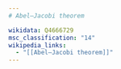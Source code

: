 ```yaml
---
# Abel–Jacobi theorem

wikidata: Q4666729
msc_classification: "14"
wikipedia_links:
  - "[[Abel–Jacobi theorem]]"
---
```

